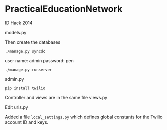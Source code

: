 PracticalEducationNetwork
=========================

ID Hack 2014

models.py

Then create the databases

    ./manage.py syncdc

user name: admin
password: pen

    ./manage.py runserver

admin.py

    pip install twilio

Controller and views are in the same file
views.py

Edit urls.py

Added a file `local_settings.py` which defines global constants for the Twilio account ID and keys.
